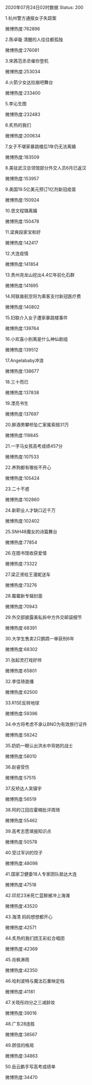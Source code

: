 2020年07月24日02时数据
Status: 200

1.杭州警方通报女子失踪案

微博热度:762896

2.陈卓璇 清醒的人往往都孤独

微博热度:276081

3.宋茜范丞丞催你登机

微博热度:253034

4.火箭少女达拉崩吧舞台

微博热度:233400

5.李沁生图

微博热度:232483

6.炙热的我们

微博热度:200634

7.女子不堪家暴跳楼后1年仍无法离婚

微博热度:183509

8.美驻武汉总领馆部分外交人员6月已返汉

微博热度:153957

9.美国19.5亿美元预订1亿剂新冠疫苗

微博热度:150924

10.思文程璐离婚

微博热度:150478

11.梁爽段家宝和好

微博热度:142417

12.大连疫情

微博热度:141854

13.贵州尧龙山挖出4.4亿年前化石群

微博热度:141695

14.阿联酋航空将为乘客支付新冠医疗费

微博热度:140802

15.妇联介入女子遭家暴跳楼事件

微博热度:139764

16.小欢喜小别离是什么神仙剧组

微博热度:139512

17.Angelababy冲浪

微博热度:138677

18.三十而已

微博热度:137838

19.漂亮书生

微博热度:137697

20.醉酒男攀桥坠亡家属索赔31万

微博热度:119845

21.一字马女孩高考成绩457分

微博热度:107533

22.养狗都有哪些不开心

微博热度:105424

23.二十不惑

微博热度:102860

24.新职业人才缺口近千万

微博热度:102402

25.SNH48魔女的诗篇舞台

微博热度:77854

26.在图书馆收获爱情

微博热度:73322

27.梁正贤给王漫妮送车

微博热度:73276

28.霉霉新专辑封面

微博热度:70943

29.外交部披露美私拆中方外交邮袋细节

微博热度:68391

30.大学生售卖2只鹦鹉一审获刑6年

微博热度:68302

31.张起灵打戏好帅

微博热度:65801

32.李佳琦直播

微博热度:62500

33.R1SE反转地球

微博热度:59396

34.中方将考虑不承认BNO为有效旅行证件

微博热度:58242

35.奶奶一眼认出洪水中背她的战士

微博热度:58010

36.赵睿受伤

微博热度:57515

37.反矫达人吴镇宇

微博热度:56519

38.阿的江回应霍楠批评周琦

微博热度:55462

39.高考志愿填报知识点

微博热度:50578

40.受过军训的饺子

微博热度:48098

41.国家卫健委18人专家团队抵达大连

微博热度:47518

42.印尼23米死亡蓝鲸被冲上海滩

微博热度:43520

43.海清 妈妈想想都开心

微博热度:42571

44.炙热的我们团王彩虹合唱团

微博热度:42369

45.肖枫淋雨

微博热度:42350

46.哈利波特与魔法石重映定档

微博热度:41181

47.关晓彤四分之三减龄妆

微博热度:39016

48.广东28连胜

微博热度:38567

49.顾佳的格局

微博热度:34863

50.岳云鹏手写高考成绩单

微博热度:34470

